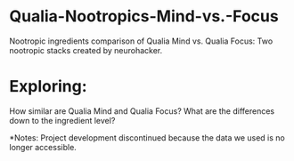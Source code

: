 # Qualia-Nootropics-Mind-vs.-Focus
Nootropic ingredients comparison of Qualia Mind vs. Qualia Focus: 
Two nootropic stacks created by neurohacker.

# Exploring: 

How similar are Qualia Mind and Qualia Focus? 
What are the differences down to the ingredient level?

*Notes: 
Project development discontinued because the data we used is no longer accessible.


